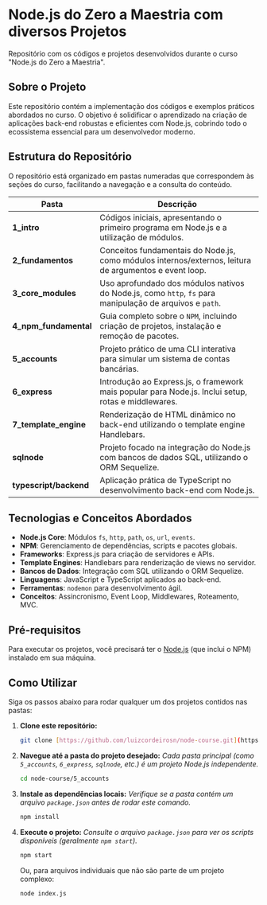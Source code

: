 # Node.js do Zero a Maestria com diversos Projetos

Repositório com os códigos e projetos desenvolvidos durante o curso "Node.js do Zero a Maestria".

## Sobre o Projeto

Este repositório contém a implementação dos códigos e exemplos práticos abordados no curso. O objetivo é solidificar o aprendizado na criação de aplicações back-end robustas e eficientes com Node.js, cobrindo todo o ecossistema essencial para um desenvolvedor moderno.

## Estrutura do Repositório

O repositório está organizado em pastas numeradas que correspondem às seções do curso, facilitando a navegação e a consulta do conteúdo.

| Pasta                 | Descrição                                                                                             |
| --------------------- | ----------------------------------------------------------------------------------------------------- |
| **1_intro** | Códigos iniciais, apresentando o primeiro programa em Node.js e a utilização de módulos.                |
| **2_fundamentos** | Conceitos fundamentais do Node.js, como módulos internos/externos, leitura de argumentos e event loop.  |
| **3_core_modules** | Uso aprofundado dos módulos nativos do Node.js, como `http`, `fs` para manipulação de arquivos e `path`. |
| **4_npm_fundamental** | Guia completo sobre o `NPM`, incluindo criação de projetos, instalação e remoção de pacotes.           |
| **5_accounts** | Projeto prático de uma CLI interativa para simular um sistema de contas bancárias.                     |
| **6_express** | Introdução ao Express.js, o framework mais popular para Node.js. Inclui setup, rotas e middlewares.    |
| **7_template_engine** | Renderização de HTML dinâmico no back-end utilizando o template engine Handlebars.                      |
| **sqlnode** | Projeto focado na integração do Node.js com bancos de dados SQL, utilizando o ORM Sequelize.           |
| **typescript/backend**| Aplicação prática de TypeScript no desenvolvimento back-end com Node.js.                               |

## Tecnologias e Conceitos Abordados

-   **Node.js Core**: Módulos `fs`, `http`, `path`, `os`, `url`, `events`.
-   **NPM**: Gerenciamento de dependências, scripts e pacotes globais.
-   **Frameworks**: Express.js para criação de servidores e APIs.
-   **Template Engines**: Handlebars para renderização de views no servidor.
-   **Bancos de Dados**: Integração com SQL utilizando o ORM Sequelize.
-   **Linguagens**: JavaScript e TypeScript aplicados ao back-end.
-   **Ferramentas**: `nodemon` para desenvolvimento ágil.
-   **Conceitos**: Assincronismo, Event Loop, Middlewares, Roteamento, MVC.

## Pré-requisitos

Para executar os projetos, você precisará ter o [Node.js](https://nodejs.org/en/) (que inclui o NPM) instalado em sua máquina.

## Como Utilizar

Siga os passos abaixo para rodar qualquer um dos projetos contidos nas pastas:

1.  **Clone este repositório:**
    ```bash
    git clone [https://github.com/luizcordeirosn/node-course.git](https://github.com/luizcordeirosn/node-course.git)
    ```

2.  **Navegue até a pasta do projeto desejado:**
    *Cada pasta principal (como `5_accounts`, `6_express`, `sqlnode`, etc.) é um projeto Node.js independente.*
    ```bash
    cd node-course/5_accounts
    ```

3.  **Instale as dependências locais:**
    *Verifique se a pasta contém um arquivo `package.json` antes de rodar este comando.*
    ```bash
    npm install
    ```

4.  **Execute o projeto:**
    *Consulte o arquivo `package.json` para ver os scripts disponíveis (geralmente `npm start`).*
    ```bash
    npm start
    ```
    Ou, para arquivos individuais que não são parte de um projeto complexo:
    ```bash
    node index.js
    ```
